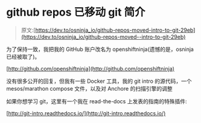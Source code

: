 # github repos 已移动 git 简介

> 原文:[https://dev.to/osninja_io/github-repos-moved-intro-to-git-29eb](https://dev.to/osninja_io/github-repos-moved--intro-to-git-29eb)

为了保持一致，我把我的 GitHub 账户改名为 openshiftninja(遗憾的是，osninja 已经被取了)。

[http://github.com/openshiftninja](http://github.com/openshiftninja)

没有很多公开的回复，但我有一些 Docker 工具，我的 git intro 的源代码，一个 mesos/marathon compose 文件，以及对 Anchore 的扫描引擎的调整

如果你想学习 git，这里有一个我在 read-the-docs 上发表的指南的特殊插件:

[http://git-intro.readthedocs.io/](http://git-intro.readthedocs.io/)